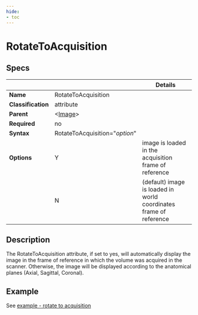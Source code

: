 ```yaml
---
hide:
- toc
---
```

<!-- let javascript handle toc on left sidebar -->
# RotateToAcquisition

## Specs

| ||Details|
|---|---|---|
| **Name** | RotateToAcquisition ||
| **Classification** | attribute ||
| **Parent** | <[Image](index.md)\> ||
| **Required** | no ||
| **Syntax** | RotateToAcquisition="*option*" |  |
| **Options** | Y | image is loaded in the acquisition frame of reference|
|             | N |(default) image is loaded in world coordinates frame of reference |


## Description

The RotateToAcquisition attribute, if set to yes, will automatically display the image 
in the frame of reference in which the volume was acquired in the scanner.
Otherwise, the image will be displayed according to the anatomical planes (Axial, Sagittal, Coronal).

## Example

See [example - rotate to acquisition](../../examples/example_rotating.md)